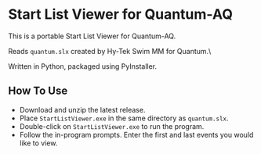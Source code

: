 # Start List Viewer for Quantum-AQ

This is a portable Start List Viewer for Quantum-AQ. 

Reads `quantum.slx` created by Hy-Tek Swim MM for Quantum.\

Written in Python, packaged using PyInstaller.

## How To Use

- Download and unzip the latest release.
- Place `StartListViewer.exe` in the same directory as `quantum.slx`.
- Double-click on `StartListViewer.exe` to run the program.
- Follow the in-program prompts. Enter the first and last events you would like to view.
